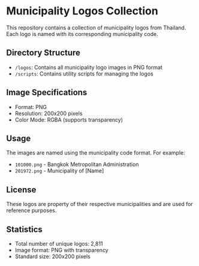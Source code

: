 # Municipality Logos Collection

This repository contains a collection of municipality logos from Thailand. Each logo is named with its corresponding municipality code.

## Directory Structure

- `/logos`: Contains all municipality logo images in PNG format
- `/scripts`: Contains utility scripts for managing the logos

## Image Specifications

- Format: PNG
- Resolution: 200x200 pixels
- Color Mode: RGBA (supports transparency)

## Usage

The images are named using the municipality code format. For example:

- `101000.png` - Bangkok Metropolitan Administration
- `201972.png` - Municipality of [Name]

## License

These logos are property of their respective municipalities and are used for reference purposes.

## Statistics

- Total number of unique logos: 2,811
- Image format: PNG with transparency
- Standard size: 200x200 pixels
